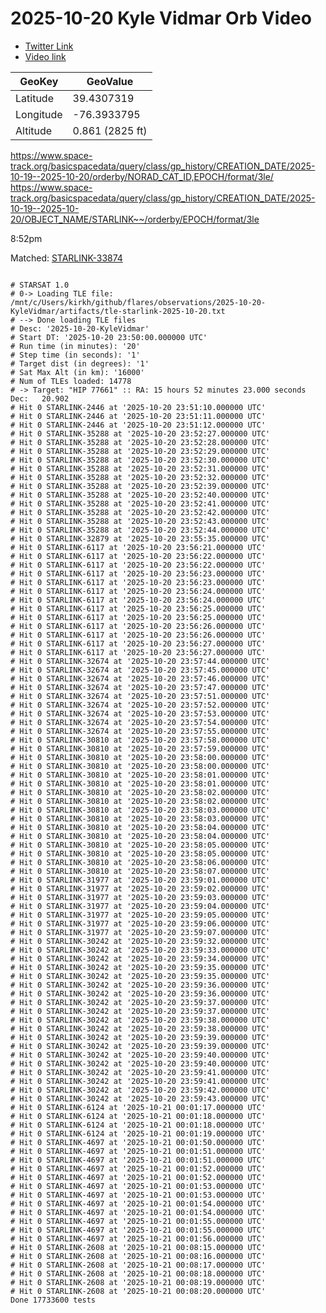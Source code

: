 # 2025-10-20 Kyle Vidmar Orb Video

* [Twitter Link](https://x.com/sysbadm1n/status/1980640830244417887)
* [Video link](https://www.dropbox.com/scl/fi/tgb5gsm6sfosxnknw4kio/2025-10-20-KyleVidmar.mp4?rlkey=szctx1oydkvt115xi1tgksrx4&st=wcabeigc&dl=0)

|  GeoKey| GeoValue |
| --- | --- |
| Latitude | 39.4307319 |
| Longitude | -76.3933795 |
| Altitude | 0.861 (2825 ft) |

https://www.space-track.org/basicspacedata/query/class/gp_history/CREATION_DATE/2025-10-19--2025-10-20/orderby/NORAD_CAT_ID,EPOCH/format/3le/
https://www.space-track.org/basicspacedata/query/class/gp_history/CREATION_DATE/2025-10-19--2025-10-20/OBJECT_NAME/STARLINK~~/orderby/EPOCH/format/3le

8:52pm

Matched: [STARLINK-33874](https://orbit.ing-now.com/satellite/63825/2025-092x/starlink-33874/)

<code>
# STARSAT 1.0
# 0-> Loading TLE file: /mnt/c/Users/kirkh/github/flares/observations/2025-10-20-KyleVidmar/artifacts/tle-starlink-2025-10-20.txt
# --> Done loading TLE files
# Desc: '2025-10-20-KyleVidmar'
# Start DT: '2025-10-20 23:50:00.000000 UTC'
# Run time (in minutes): '20'
# Step time (in seconds): '1'
# Target dist (in degrees): '1'
# Sat Max Alt (in km): '16000'
# Num of TLEs loaded: 14778
# -> Target: "HIP 77661" :: RA: 15 hours 52 minutes 23.000 seconds  Dec:   20.902
# Hit 0 STARLINK-2446 at '2025-10-20 23:51:10.000000 UTC'
# Hit 0 STARLINK-2446 at '2025-10-20 23:51:11.000000 UTC'
# Hit 0 STARLINK-2446 at '2025-10-20 23:51:12.000000 UTC'
# Hit 0 STARLINK-35288 at '2025-10-20 23:52:27.000000 UTC'
# Hit 0 STARLINK-35288 at '2025-10-20 23:52:28.000000 UTC'
# Hit 0 STARLINK-35288 at '2025-10-20 23:52:29.000000 UTC'
# Hit 0 STARLINK-35288 at '2025-10-20 23:52:30.000000 UTC'
# Hit 0 STARLINK-35288 at '2025-10-20 23:52:31.000000 UTC'
# Hit 0 STARLINK-35288 at '2025-10-20 23:52:32.000000 UTC'
# Hit 0 STARLINK-35288 at '2025-10-20 23:52:39.000000 UTC'
# Hit 0 STARLINK-35288 at '2025-10-20 23:52:40.000000 UTC'
# Hit 0 STARLINK-35288 at '2025-10-20 23:52:41.000000 UTC'
# Hit 0 STARLINK-35288 at '2025-10-20 23:52:42.000000 UTC'
# Hit 0 STARLINK-35288 at '2025-10-20 23:52:43.000000 UTC'
# Hit 0 STARLINK-35288 at '2025-10-20 23:52:44.000000 UTC'
# Hit 0 STARLINK-32879 at '2025-10-20 23:55:35.000000 UTC'
# Hit 0 STARLINK-6117 at '2025-10-20 23:56:21.000000 UTC'
# Hit 0 STARLINK-6117 at '2025-10-20 23:56:22.000000 UTC'
# Hit 0 STARLINK-6117 at '2025-10-20 23:56:22.000000 UTC'
# Hit 0 STARLINK-6117 at '2025-10-20 23:56:23.000000 UTC'
# Hit 0 STARLINK-6117 at '2025-10-20 23:56:23.000000 UTC'
# Hit 0 STARLINK-6117 at '2025-10-20 23:56:24.000000 UTC'
# Hit 0 STARLINK-6117 at '2025-10-20 23:56:24.000000 UTC'
# Hit 0 STARLINK-6117 at '2025-10-20 23:56:25.000000 UTC'
# Hit 0 STARLINK-6117 at '2025-10-20 23:56:25.000000 UTC'
# Hit 0 STARLINK-6117 at '2025-10-20 23:56:26.000000 UTC'
# Hit 0 STARLINK-6117 at '2025-10-20 23:56:26.000000 UTC'
# Hit 0 STARLINK-6117 at '2025-10-20 23:56:27.000000 UTC'
# Hit 0 STARLINK-6117 at '2025-10-20 23:56:27.000000 UTC'
# Hit 0 STARLINK-32674 at '2025-10-20 23:57:44.000000 UTC'
# Hit 0 STARLINK-32674 at '2025-10-20 23:57:45.000000 UTC'
# Hit 0 STARLINK-32674 at '2025-10-20 23:57:46.000000 UTC'
# Hit 0 STARLINK-32674 at '2025-10-20 23:57:47.000000 UTC'
# Hit 0 STARLINK-32674 at '2025-10-20 23:57:51.000000 UTC'
# Hit 0 STARLINK-32674 at '2025-10-20 23:57:52.000000 UTC'
# Hit 0 STARLINK-32674 at '2025-10-20 23:57:53.000000 UTC'
# Hit 0 STARLINK-32674 at '2025-10-20 23:57:54.000000 UTC'
# Hit 0 STARLINK-32674 at '2025-10-20 23:57:55.000000 UTC'
# Hit 0 STARLINK-30810 at '2025-10-20 23:57:58.000000 UTC'
# Hit 0 STARLINK-30810 at '2025-10-20 23:57:59.000000 UTC'
# Hit 0 STARLINK-30810 at '2025-10-20 23:58:00.000000 UTC'
# Hit 0 STARLINK-30810 at '2025-10-20 23:58:00.000000 UTC'
# Hit 0 STARLINK-30810 at '2025-10-20 23:58:01.000000 UTC'
# Hit 0 STARLINK-30810 at '2025-10-20 23:58:01.000000 UTC'
# Hit 0 STARLINK-30810 at '2025-10-20 23:58:02.000000 UTC'
# Hit 0 STARLINK-30810 at '2025-10-20 23:58:02.000000 UTC'
# Hit 0 STARLINK-30810 at '2025-10-20 23:58:03.000000 UTC'
# Hit 0 STARLINK-30810 at '2025-10-20 23:58:03.000000 UTC'
# Hit 0 STARLINK-30810 at '2025-10-20 23:58:04.000000 UTC'
# Hit 0 STARLINK-30810 at '2025-10-20 23:58:04.000000 UTC'
# Hit 0 STARLINK-30810 at '2025-10-20 23:58:05.000000 UTC'
# Hit 0 STARLINK-30810 at '2025-10-20 23:58:05.000000 UTC'
# Hit 0 STARLINK-30810 at '2025-10-20 23:58:06.000000 UTC'
# Hit 0 STARLINK-30810 at '2025-10-20 23:58:07.000000 UTC'
# Hit 0 STARLINK-31977 at '2025-10-20 23:59:01.000000 UTC'
# Hit 0 STARLINK-31977 at '2025-10-20 23:59:02.000000 UTC'
# Hit 0 STARLINK-31977 at '2025-10-20 23:59:03.000000 UTC'
# Hit 0 STARLINK-31977 at '2025-10-20 23:59:04.000000 UTC'
# Hit 0 STARLINK-31977 at '2025-10-20 23:59:05.000000 UTC'
# Hit 0 STARLINK-31977 at '2025-10-20 23:59:06.000000 UTC'
# Hit 0 STARLINK-31977 at '2025-10-20 23:59:07.000000 UTC'
# Hit 0 STARLINK-30242 at '2025-10-20 23:59:32.000000 UTC'
# Hit 0 STARLINK-30242 at '2025-10-20 23:59:33.000000 UTC'
# Hit 0 STARLINK-30242 at '2025-10-20 23:59:34.000000 UTC'
# Hit 0 STARLINK-30242 at '2025-10-20 23:59:35.000000 UTC'
# Hit 0 STARLINK-30242 at '2025-10-20 23:59:35.000000 UTC'
# Hit 0 STARLINK-30242 at '2025-10-20 23:59:36.000000 UTC'
# Hit 0 STARLINK-30242 at '2025-10-20 23:59:36.000000 UTC'
# Hit 0 STARLINK-30242 at '2025-10-20 23:59:37.000000 UTC'
# Hit 0 STARLINK-30242 at '2025-10-20 23:59:37.000000 UTC'
# Hit 0 STARLINK-30242 at '2025-10-20 23:59:38.000000 UTC'
# Hit 0 STARLINK-30242 at '2025-10-20 23:59:38.000000 UTC'
# Hit 0 STARLINK-30242 at '2025-10-20 23:59:39.000000 UTC'
# Hit 0 STARLINK-30242 at '2025-10-20 23:59:39.000000 UTC'
# Hit 0 STARLINK-30242 at '2025-10-20 23:59:40.000000 UTC'
# Hit 0 STARLINK-30242 at '2025-10-20 23:59:40.000000 UTC'
# Hit 0 STARLINK-30242 at '2025-10-20 23:59:41.000000 UTC'
# Hit 0 STARLINK-30242 at '2025-10-20 23:59:41.000000 UTC'
# Hit 0 STARLINK-30242 at '2025-10-20 23:59:42.000000 UTC'
# Hit 0 STARLINK-30242 at '2025-10-20 23:59:43.000000 UTC'
# Hit 0 STARLINK-6124 at '2025-10-21 00:01:17.000000 UTC'
# Hit 0 STARLINK-6124 at '2025-10-21 00:01:18.000000 UTC'
# Hit 0 STARLINK-6124 at '2025-10-21 00:01:18.000000 UTC'
# Hit 0 STARLINK-6124 at '2025-10-21 00:01:19.000000 UTC'
# Hit 0 STARLINK-4697 at '2025-10-21 00:01:50.000000 UTC'
# Hit 0 STARLINK-4697 at '2025-10-21 00:01:51.000000 UTC'
# Hit 0 STARLINK-4697 at '2025-10-21 00:01:51.000000 UTC'
# Hit 0 STARLINK-4697 at '2025-10-21 00:01:52.000000 UTC'
# Hit 0 STARLINK-4697 at '2025-10-21 00:01:52.000000 UTC'
# Hit 0 STARLINK-4697 at '2025-10-21 00:01:53.000000 UTC'
# Hit 0 STARLINK-4697 at '2025-10-21 00:01:53.000000 UTC'
# Hit 0 STARLINK-4697 at '2025-10-21 00:01:54.000000 UTC'
# Hit 0 STARLINK-4697 at '2025-10-21 00:01:54.000000 UTC'
# Hit 0 STARLINK-4697 at '2025-10-21 00:01:55.000000 UTC'
# Hit 0 STARLINK-4697 at '2025-10-21 00:01:55.000000 UTC'
# Hit 0 STARLINK-4697 at '2025-10-21 00:01:56.000000 UTC'
# Hit 0 STARLINK-2608 at '2025-10-21 00:08:15.000000 UTC'
# Hit 0 STARLINK-2608 at '2025-10-21 00:08:16.000000 UTC'
# Hit 0 STARLINK-2608 at '2025-10-21 00:08:17.000000 UTC'
# Hit 0 STARLINK-2608 at '2025-10-21 00:08:18.000000 UTC'
# Hit 0 STARLINK-2608 at '2025-10-21 00:08:19.000000 UTC'
# Hit 0 STARLINK-2608 at '2025-10-21 00:08:20.000000 UTC'
Done 17733600 tests
</code>
